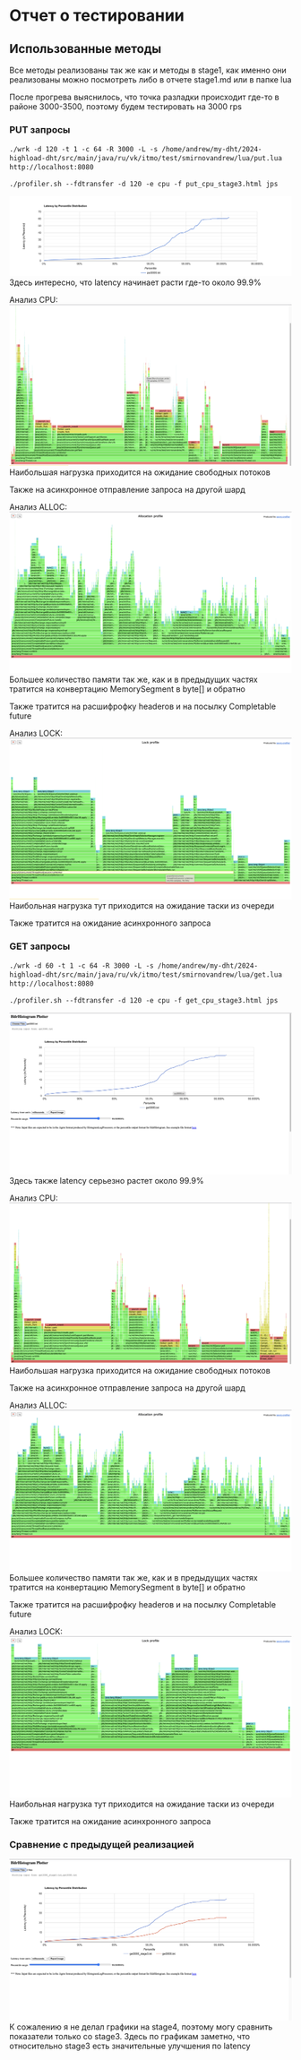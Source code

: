 # Отчет о тестировании
## Использованные методы
Все методы реализованы так же как и методы в stage1,
как именно они реализованы можно посмотреть либо в отчете
stage1.md или в папке lua

После прогрева выяснилось, что точка разладки происходит где-то
в районе 3000-3500, поэтому будем тестировать на 3000 rps

### PUT запросы
```
./wrk -d 120 -t 1 -c 64 -R 3000 -L -s /home/andrew/my-dht/2024-highload-dht/src/main/java/ru/vk/itmo/test/smirnovandrew/lua/put.lua http://localhost:8080
 ```
```dtd
./profiler.sh --fdtransfer -d 120 -e cpu -f put_cpu_stage3.html jps
```

![put3000.png](stage5%2Fput3000.png)
Здесь интересно, что latency начинает расти где-то около 99.9%

Анализ CPU:
![put_cpu.png](stage5%2Fput_cpu.png)
Наибольшая нагрузка приходится на ожидание свободных потоков

Также на асинхронное отправление запроса на другой шард


Анализ ALLOC:
![put_alloc.png](stage5%2Fput_alloc.png)
Большее количество памяти так же, как и в предыдущих частях
тратится на конвертацию MemorySegment в byte[] и обратно

Также тратится на расшифрофку headerов и на посылку Completable future


Анализ LOCK:
![put_lock.png](stage5%2Fput_lock.png)
Наибольная нагрузка тут приходится на ожидание таски из очереди

Также тратится на ожидание асинхронного запроса

### GET запросы
```
./wrk -d 60 -t 1 -c 64 -R 3000 -L -s /home/andrew/my-dht/2024-highload-dht/src/main/java/ru/vk/itmo/test/smirnovandrew/lua/get.lua http://localhost:8080
 ```
```dtd
./profiler.sh --fdtransfer -d 120 -e cpu -f get_cpu_stage3.html jps
```

![get3000.png](stage5%2Fget3000.png)
Здесь также latency серьезно растет около 99.9%

Анализ CPU:
![get_cpu.png](stage5%2Fget_cpu.png)
Наибольшая нагрузка приходится на ожидание свободных потоков

Также на асинхронное отправление запроса на другой шард

Анализ ALLOC:
![get_alloc.png](stage5%2Fget_alloc.png)
Большее количество памяти так же, как и в предыдущих частях
тратится на конвертацию MemorySegment в byte[] и обратно

Также тратится на расшифрофку headerов и на посылку Completable future



Анализ LOCK:
![get_lock.png](stage5%2Fget_lock.png)
Наибольная нагрузка тут приходится на ожидание таски из очереди

Также тратится на ожидание асинхронного запроса


### Сравнение с предыдущей реализацией
![compare.png](stage5%2Fcompare.png)
К сожалению я не делал графики на stage4, поэтому могу сравнить
показатели только со stage3. Здесь по графикам заметно, что относительно
stage3 есть значительные улучшения по latency



